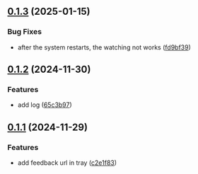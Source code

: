 ## [0.1.3](https://github.com/showlotus/NeedClipboard/compare/0.1.2...0.1.3) (2025-01-15)


### Bug Fixes

* after the system restarts, the watching not works ([fd9bf39](https://github.com/showlotus/NeedClipboard/commit/fd9bf3964c9b21c30c6c93d2d1dbfc300a23a07d))



## [0.1.2](https://github.com/showlotus/NeedClipboard/compare/0.1.1...0.1.2) (2024-11-30)


### Features

* add log ([65c3b97](https://github.com/showlotus/NeedClipboard/commit/65c3b976da9e066154de2af1b8062f387548eb8a))



## [0.1.1](https://github.com/showlotus/NeedClipboard/compare/0.1.0...0.1.1) (2024-11-29)


### Features

* add feedback url in tray ([c2e1f83](https://github.com/showlotus/NeedClipboard/commit/c2e1f83e31222106b3d6c901a3ea42da0304726d))



